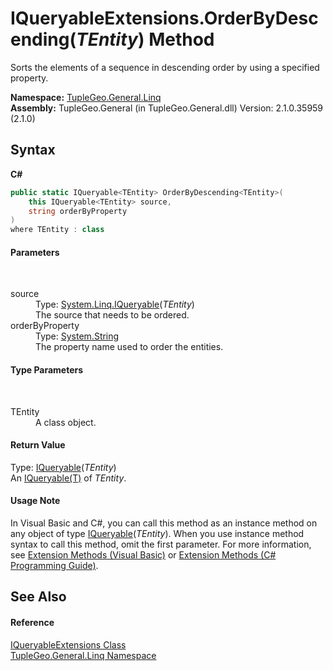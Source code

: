 # IQueryableExtensions.OrderByDescending(*TEntity*) Method 
 

Sorts the elements of a sequence in descending order by using a specified property.

**Namespace:**&nbsp;<a href="N_TupleGeo_General_Linq">TupleGeo.General.Linq</a><br />**Assembly:**&nbsp;TupleGeo.General (in TupleGeo.General.dll) Version: 2.1.0.35959 (2.1.0)

## Syntax

**C#**<br />
``` C#
public static IQueryable<TEntity> OrderByDescending<TEntity>(
	this IQueryable<TEntity> source,
	string orderByProperty
)
where TEntity : class

```


#### Parameters
&nbsp;<dl><dt>source</dt><dd>Type: <a href="http://msdn2.microsoft.com/en-us/library/bb351562" target="_blank">System.Linq.IQueryable</a>(*TEntity*)<br />The source that needs to be ordered.</dd><dt>orderByProperty</dt><dd>Type: <a href="http://msdn2.microsoft.com/en-us/library/s1wwdcbf" target="_blank">System.String</a><br />The property name used to order the entities.</dd></dl>

#### Type Parameters
&nbsp;<dl><dt>TEntity</dt><dd>A class object.</dd></dl>

#### Return Value
Type: <a href="http://msdn2.microsoft.com/en-us/library/bb351562" target="_blank">IQueryable</a>(*TEntity*)<br />An <a href="http://msdn2.microsoft.com/en-us/library/bb351562" target="_blank">IQueryable(T)</a> of *TEntity*.

#### Usage Note
In Visual Basic and C#, you can call this method as an instance method on any object of type <a href="http://msdn2.microsoft.com/en-us/library/bb351562" target="_blank">IQueryable</a>(*TEntity*). When you use instance method syntax to call this method, omit the first parameter. For more information, see <a href="http://msdn.microsoft.com/en-us/library/bb384936.aspx">Extension Methods (Visual Basic)</a> or <a href="http://msdn.microsoft.com/en-us/library/bb383977.aspx">Extension Methods (C# Programming Guide)</a>.

## See Also


#### Reference
<a href="T_TupleGeo_General_Linq_IQueryableExtensions">IQueryableExtensions Class</a><br /><a href="N_TupleGeo_General_Linq">TupleGeo.General.Linq Namespace</a><br />
